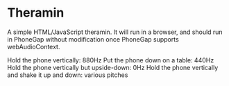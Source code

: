 Theramin
========

A simple HTML/JavaScript theramin.  It will run in a browser, and should run in PhoneGap without modification once PhoneGap supports webAudioContext.

Hold the phone vertically: 880Hz
Put the phone down on a table: 440Hz
Hold the phone vertically but upside-down: 0Hz
Hold the phone vertically and shake it up and down: various pitches

